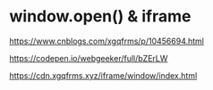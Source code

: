 # window.open() & iframe

https://www.cnblogs.com/xgqfrms/p/10456694.html

https://codepen.io/webgeeker/full/bZErLW

https://cdn.xgqfrms.xyz/iframe/window/index.html
